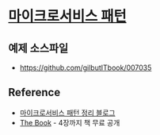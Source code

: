 # [마이크로서비스 패턴](http://www.ssg.com/item/itemView.ssg?itemId=1000048545760)

## 예제 소스파일

* https://github.com/gilbutITbook/007035

## Reference

* [마이크로서비스 패턴 정리 블로그](https://medium.com/byungkyu-ju/%EB%A7%88%EC%9D%B4%ED%81%AC%EB%A1%9C%EC%84%9C%EB%B9%84%EC%8A%A4%ED%8C%A8%ED%84%B4-1-1%EC%9E%A5-327072885663)
* [The Book](https://thebook.io/007035/) - 4장까지 책 무료 공개

